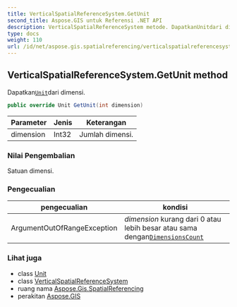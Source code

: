 ```yaml
---
title: VerticalSpatialReferenceSystem.GetUnit
second_title: Aspose.GIS untuk Referensi .NET API
description: VerticalSpatialReferenceSystem metode. DapatkanUnitdari dimensi.
type: docs
weight: 110
url: /id/net/aspose.gis.spatialreferencing/verticalspatialreferencesystem/getunit/
---
```

## VerticalSpatialReferenceSystem.GetUnit method

Dapatkan[`Unit`](../../unit/)dari dimensi.

```csharp
public override Unit GetUnit(int dimension)
```

| Parameter | Jenis | Keterangan |
| --- | --- | --- |
| dimension | Int32 | Jumlah dimensi. |

### Nilai Pengembalian

Satuan dimensi.

### Pengecualian

| pengecualian | kondisi |
| --- | --- |
| ArgumentOutOfRangeException | *dimension* kurang dari 0 atau lebih besar atau sama dengan[`DimensionsCount`](../dimensionscount/) |

### Lihat juga

* class [Unit](../../unit/)
* class [VerticalSpatialReferenceSystem](../)
* ruang nama [Aspose.Gis.SpatialReferencing](../../verticalspatialreferencesystem/)
* perakitan [Aspose.GIS](../../../)


